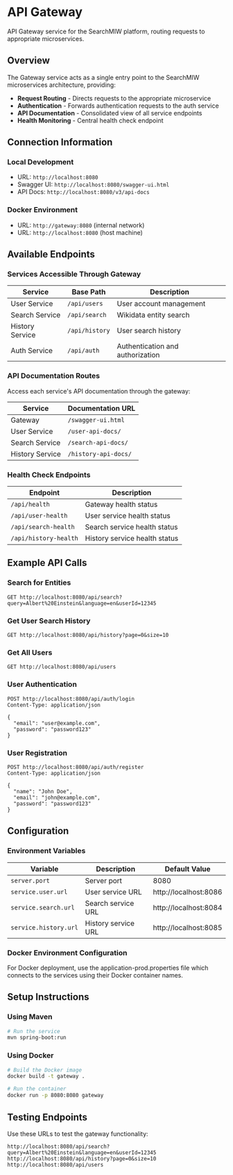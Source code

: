 # API Gateway

API Gateway service for the SearchMIW platform, routing requests to appropriate microservices.

## Overview

The Gateway service acts as a single entry point to the SearchMIW microservices architecture, providing:

- **Request Routing** - Directs requests to the appropriate microservice
- **Authentication** - Forwards authentication requests to the auth service
- **API Documentation** - Consolidated view of all service endpoints
- **Health Monitoring** - Central health check endpoint

## Connection Information

### Local Development
- URL: `http://localhost:8080`
- Swagger UI: `http://localhost:8080/swagger-ui.html`
- API Docs: `http://localhost:8080/v3/api-docs`

### Docker Environment
- URL: `http://gateway:8080` (internal network)
- URL: `http://localhost:8080` (host machine)

## Available Endpoints

### Services Accessible Through Gateway

| Service | Base Path | Description |
|---------|-----------|-------------|
| User Service | `/api/users` | User account management |
| Search Service | `/api/search` | Wikidata entity search |
| History Service | `/api/history` | User search history |
| Auth Service | `/api/auth` | Authentication and authorization |

### API Documentation Routes

Access each service's API documentation through the gateway:

| Service | Documentation URL |
|---------|------------------|
| Gateway | `/swagger-ui.html` |
| User Service | `/user-api-docs/` |
| Search Service | `/search-api-docs/` |
| History Service | `/history-api-docs/` |

### Health Check Endpoints

| Endpoint | Description |
|----------|-------------|
| `/api/health` | Gateway health status |
| `/api/user-health` | User service health status |
| `/api/search-health` | Search service health status |
| `/api/history-health` | History service health status |

## Example API Calls

### Search for Entities
```
GET http://localhost:8080/api/search?query=Albert%20Einstein&language=en&userId=12345
```

### Get User Search History
```
GET http://localhost:8080/api/history?page=0&size=10
```

### Get All Users
```
GET http://localhost:8080/api/users
```

### User Authentication
```
POST http://localhost:8080/api/auth/login
Content-Type: application/json

{
  "email": "user@example.com",
  "password": "password123"
}
```

### User Registration
```
POST http://localhost:8080/api/auth/register
Content-Type: application/json

{
  "name": "John Doe",
  "email": "john@example.com",
  "password": "password123"
}
```

## Configuration

### Environment Variables

| Variable | Description | Default Value |
|----------|-------------|---------------|
| `server.port` | Server port | 8080 |
| `service.user.url` | User service URL | http://localhost:8086 |
| `service.search.url` | Search service URL | http://localhost:8084 |
| `service.history.url` | History service URL | http://localhost:8085 |

### Docker Environment Configuration

For Docker deployment, use the application-prod.properties file which connects to the services using their Docker container names.

## Setup Instructions

### Using Maven
```bash
# Run the service
mvn spring-boot:run
```

### Using Docker
```bash
# Build the Docker image
docker build -t gateway .

# Run the container
docker run -p 8080:8080 gateway
```

## Testing Endpoints

Use these URLs to test the gateway functionality:

```
http://localhost:8080/api/search?query=Albert%20Einstein&language=en&userId=12345
http://localhost:8080/api/history?page=0&size=10
http://localhost:8080/api/users
```
